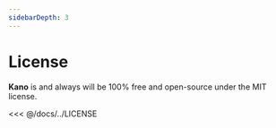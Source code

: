 ```yaml
---
sidebarDepth: 3
---
```


# License

**Kano** is and always will be 100% free and open-source under the MIT license.

<<< @/docs/../LICENSE
